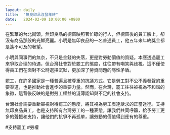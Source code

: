 ```yaml
---
layout: daily
title:  "無良印品沒發年終"
date:   2024-02-09 10:00:00 +0800
---
```


在繁華的台北街頭，無印良品的櫥窗映照著忙碌的行人，但櫥窗後的員工臉上，卻沒有商品那般的光鮮亮麗。小明是無印良品的一名普通員工，他五年來年終獎金都是遙不可及的奢望。

小明與同事們的無奈，不只是金錢的失落，更是對勞動價值的質疑。本應透過罷工來爭取合理的待遇，但台灣社會對於罷工的態度，往往帶有嘲笑與歧視。這不僅使得員工們在面對不公時選擇沉默，更加深了勞資問題的隱性矛盾。

罷工，在許多國家是一種普遍且被尊重的抗議方式。它是勞工對不公不義發聲的重要渠道，也是推動社會進步的重要力量。然而，在台灣，罷工往往被視為不和諧的象徵，這背後反映的是對勞工權益的淺薄認知與不足的社會支持。

台灣社會需要重新審視對待罷工的態度，將其視為勞工表達訴求的正當途徑。支持無印良品員工，也是支持所有台灣勞工的一種表態。讓我們共同呼籲，給予勞工更多的聲援和支持，讓他們的抗爭不再孤單，讓勞動的價值得到應有的尊重。

#支持罷工 #勞權